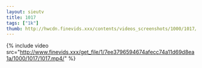 ```yaml
--- 
layout: sieutv
title: 1017
tags: ["1k"]
thumb: http://hwcdn.finevids.xxx/contents/videos_screenshots/1000/1017/preview.mp4.jpg
---
```

{% include video src="http://www.finevids.xxx/get_file/1/7ee3796594674afecc74a11d69d8ea1a/1000/1017/1017.mp4/" %} 
